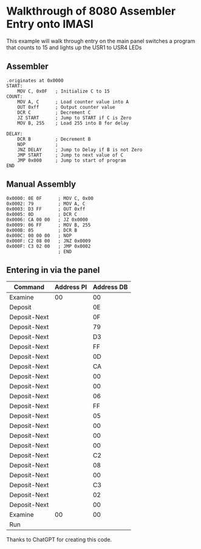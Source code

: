 # Walkthrough of 8080 Assembler Entry onto IMASI
This example will walk through entry on the main panel switches a program that counts to 15 and lights up the USR1 to USR4 LEDs

## Assembler

```
.originates at 0x0000
START:
    MOV C, 0x0F   ; Initialize C to 15
COUNT:
    MOV A, C      ; Load counter value into A
    OUT 0xff      ; Output counter value
    DCR C         ; Decrement C
    JZ START      ; Jump to START if C is Zero
    MOV B, 255    ; Load 255 into B for delay

DELAY:
    DCR B         ; Decrement B
    NOP           ; 
    JNZ DELAY     ; Jump to Delay if B is not Zero
    JMP START     ; Jump to next value of C
    JMP 0x000     ; Jump to start of program
END
```

## Manual Assembly

```
0x0000: 0E 0F      ; MOV C, 0x00
0x0002: 79         ; MOV A, C
0x0003: D3 FF      ; OUT 0xff
0x0005: 0D         ; DCR C
0x0006: CA 00 00   ; JZ 0x0000
0x0009: 06 FF      ; MOV B, 255
0x000B: 05         ; DCR B
0x000C: 00 00 00   ; NOP
0x000F: C2 08 00   ; JNZ 0x0009
0x000F: C3 02 00   ; JMP 0x0002
                   ; END
```

## Entering in via the panel

| Command | Address PI | Address DB |
|---------|------------|------------|
| Examine | 00 | 00 |
| Deposit |  | 0E |
| Deposit-Next | | 0F| 
| Deposit-Next | | 79| 
| Deposit-Next | | D3| 
| Deposit-Next | | FF| 
| Deposit-Next | | 0D| 
| Deposit-Next | | CA| 
| Deposit-Next | | 00| 
| Deposit-Next | | 00| 
| Deposit-Next | | 06| 
| Deposit-Next | | FF| 
| Deposit-Next | | 05|
| Deposit-Next | | 00| 
| Deposit-Next | | 00| 
| Deposit-Next | | 00|
| Deposit-Next | | C2|
| Deposit-Next | | 08|
| Deposit-Next | | 00|
| Deposit-Next | | C3|
| Deposit-Next | | 02|
| Deposit-Next | | 00|
| Examine | 00 | 00 |
| Run | | |

Thanks to ChatGPT for creating this code.

